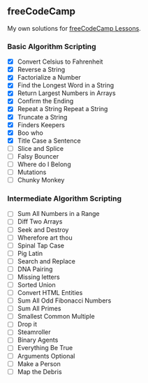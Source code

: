 ## freeCodeCamp

My own solutions for [freeCodeCamp Lessons](https://www.freecodecamp.org/learn/).

### Basic Algorithm Scripting
* [x] Convert Celsius to Fahrenheit
* [x] Reverse a String
* [x] Factorialize a Number
* [x] Find the Longest Word in a String
* [x] Return Largest Numbers in Arrays
* [x] Confirm the Ending
* [x] Repeat a String Repeat a String
* [x] Truncate a String
* [x] Finders Keepers
* [x] Boo who
* [x] Title Case a Sentence
* [ ] Slice and Splice
* [ ] Falsy Bouncer
* [ ] Where do I Belong
* [ ] Mutations
* [ ] Chunky Monkey

### Intermediate Algorithm Scripting
* [ ] Sum All Numbers in a Range
* [ ] Diff Two Arrays
* [ ] Seek and Destroy
* [ ] Wherefore art thou
* [ ] Spinal Tap Case
* [ ] Pig Latin
* [ ] Search and Replace
* [ ] DNA Pairing
* [ ] Missing letters
* [ ] Sorted Union
* [ ] Convert HTML Entities
* [ ] Sum All Odd Fibonacci Numbers
* [ ] Sum All Primes
* [ ] Smallest Common Multiple
* [ ] Drop it
* [ ] Steamroller
* [ ] Binary Agents
* [ ] Everything Be True
* [ ] Arguments Optional
* [ ] Make a Person
* [ ] Map the Debris